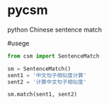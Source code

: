 # pycsm
python Chinese sentence match

#usege

```py
from csm import SentenceMatch

sm = SentenceMatch()
sent1 = '中文句子相似度计算'
sent2 = '计算中文句子相似度'

sm.match(sent1, sent2)
```

